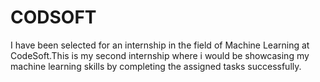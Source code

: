 # CODSOFT
I have been selected for an internship in the field of Machine Learning at CodeSoft.This is my second internship where i would be showcasing my machine learning skills by completing the assigned tasks successfully.
